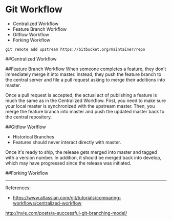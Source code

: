 # Git Workflow

- Centralized Workflow
- Feature Branch Workflow
- Gitflow Workflow
- Forking Workflow

`git remote add upstream https://bitbucket.org/maintainer/repo`

##Centralized Workflow

##Feature Branch Workflow
When someone completes a feature, they don’t immediately merge it into master. Instead, they push the feature branch to the central server and file a pull request asking to merge their additions into master.

Once a pull request is accepted, the actual act of publishing a feature is much the same as in the Centralized Workflow. First, you need to make sure your local master is synchronized with the upstream master. Then, you merge the feature branch into master and push the updated master back to the central repository.

##Gitflow Worlflow
- Historical Branches
- Features should never interact directly with master.

Once it's ready to ship, the release gets merged into master and tagged with a version number. In addition, it should be merged back into develop, which may have progressed since the release was initiated.

##Forking Workflow

---

References:
- https://www.atlassian.com/git/tutorials/comparing-workflows/centralized-workflow


http://nvie.com/posts/a-successful-git-branching-model/
